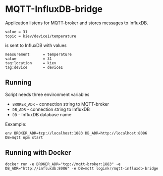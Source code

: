 # MQTT-InfluxDB-bridge

Application listens for MQTT-broker and stores messages to InfluxDB.

    value = 31
    topic = kiev/device1/temperature

is sent to InfluxDB with values

    measurement      = temperature
    value            = 31
    tag:location     = kiev
    tag:device       = device1

## Running

Script needs three environment variables
* ```BROKER_ADR``` - connection string to MQTT-broker
* ```DB_ADR``` - connection string to InfluxDB
* ```DB``` - InfluxDB database name

Eexample:

    env BROKER_ADR=tcp://localhost:1883 DB_ADR=http://localhost:8086 DB=mqtt npm start

## Running with Docker

    docker run -e BROKER_ADR="tcp://mqtt-broker:1883" -e DB_ADR="http://influxdb:8086" -e DB=mqtt loginkr/mqtt-influxdb-bridge
